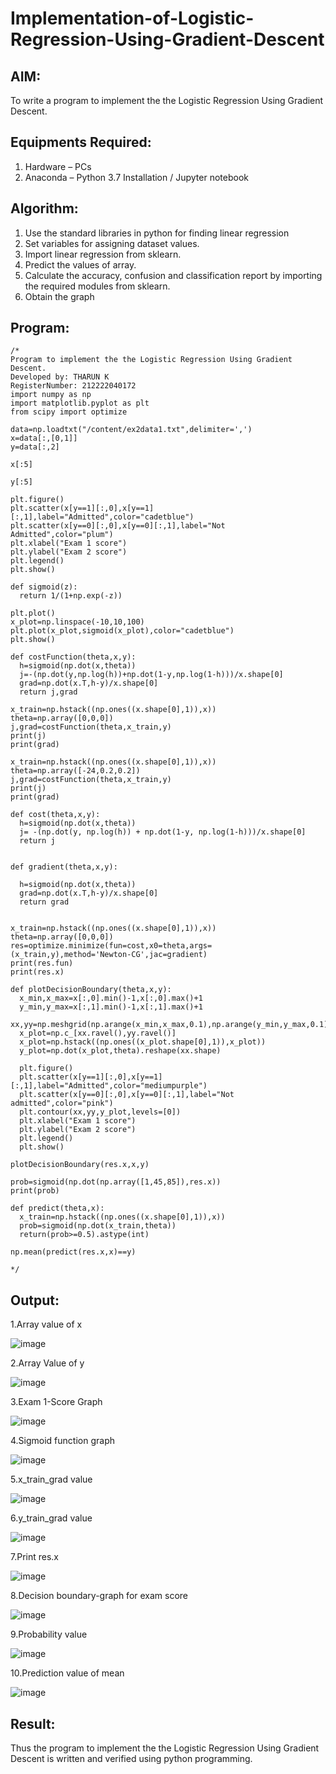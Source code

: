 # Implementation-of-Logistic-Regression-Using-Gradient-Descent

## AIM:
To write a program to implement the the Logistic Regression Using Gradient Descent.

## Equipments Required:
1. Hardware – PCs
2. Anaconda – Python 3.7 Installation / Jupyter notebook

## Algorithm:

1. Use the standard libraries in python for finding linear regression
2. Set variables for assigning dataset values.
3. Import linear regression from sklearn.
4. Predict the values of array.
5. Calculate the accuracy, confusion and classification report by importing the required modules
from sklearn.
6. Obtain the graph
## Program:
```
/*
Program to implement the the Logistic Regression Using Gradient Descent.
Developed by: THARUN K
RegisterNumber: 212222040172
import numpy as np
import matplotlib.pyplot as plt
from scipy import optimize

data=np.loadtxt("/content/ex2data1.txt",delimiter=',')
x=data[:,[0,1]]
y=data[:,2]

x[:5]

y[:5]

plt.figure()
plt.scatter(x[y==1][:,0],x[y==1][:,1],label="Admitted",color="cadetblue")
plt.scatter(x[y==0][:,0],x[y==0][:,1],label="Not Admitted",color="plum")
plt.xlabel("Exam 1 score")
plt.ylabel("Exam 2 score")
plt.legend()
plt.show()

def sigmoid(z):
  return 1/(1+np.exp(-z))

plt.plot()
x_plot=np.linspace(-10,10,100)
plt.plot(x_plot,sigmoid(x_plot),color="cadetblue")
plt.show()

def costFunction(theta,x,y):
  h=sigmoid(np.dot(x,theta))
  j=-(np.dot(y,np.log(h))+np.dot(1-y,np.log(1-h)))/x.shape[0]
  grad=np.dot(x.T,h-y)/x.shape[0]
  return j,grad

x_train=np.hstack((np.ones((x.shape[0],1)),x))
theta=np.array([0,0,0])
j,grad=costFunction(theta,x_train,y)
print(j)
print(grad)

x_train=np.hstack((np.ones((x.shape[0],1)),x))
theta=np.array([-24,0.2,0.2])
j,grad=costFunction(theta,x_train,y)
print(j)
print(grad)

def cost(theta,x,y):
  h=sigmoid(np.dot(x,theta))
  j= -(np.dot(y, np.log(h)) + np.dot(1-y, np.log(1-h)))/x.shape[0]
  return j


def gradient(theta,x,y):

  h=sigmoid(np.dot(x,theta))
  grad=np.dot(x.T,h-y)/x.shape[0]
  return grad


x_train=np.hstack((np.ones((x.shape[0],1)),x))
theta=np.array([0,0,0])
res=optimize.minimize(fun=cost,x0=theta,args=(x_train,y),method='Newton-CG',jac=gradient)
print(res.fun)
print(res.x)

def plotDecisionBoundary(theta,x,y):
  x_min,x_max=x[:,0].min()-1,x[:,0].max()+1
  y_min,y_max=x[:,1].min()-1,x[:,1].max()+1
  xx,yy=np.meshgrid(np.arange(x_min,x_max,0.1),np.arange(y_min,y_max,0.1))
  x_plot=np.c_[xx.ravel(),yy.ravel()]
  x_plot=np.hstack((np.ones((x_plot.shape[0],1)),x_plot))
  y_plot=np.dot(x_plot,theta).reshape(xx.shape)

  plt.figure()
  plt.scatter(x[y==1][:,0],x[y==1][:,1],label="Admitted",color="mediumpurple")
  plt.scatter(x[y==0][:,0],x[y==0][:,1],label="Not admitted",color="pink")
  plt.contour(xx,yy,y_plot,levels=[0])
  plt.xlabel("Exam 1 score")
  plt.ylabel("Exam 2 score")
  plt.legend()
  plt.show()

plotDecisionBoundary(res.x,x,y)

prob=sigmoid(np.dot(np.array([1,45,85]),res.x))
print(prob)

def predict(theta,x):
  x_train=np.hstack((np.ones((x.shape[0],1)),x))
  prob=sigmoid(np.dot(x_train,theta))
  return(prob>=0.5).astype(int)

np.mean(predict(res.x,x)==y)

*/
```

## Output:

1.Array value of x

![image](https://github.com/Tharun-1000/-Implementation-of-Logistic-Regression-Using-Gradient-Descent/assets/135952958/b63db0b9-b3f4-45d3-9c23-05dcdcb5fb1d)

2.Array Value of y

![image](https://github.com/Tharun-1000/-Implementation-of-Logistic-Regression-Using-Gradient-Descent/assets/135952958/20c2a6c2-2894-495e-ae10-7d37c1aa88d8)

3.Exam 1-Score Graph

![image](https://github.com/Tharun-1000/-Implementation-of-Logistic-Regression-Using-Gradient-Descent/assets/135952958/852ff766-78eb-4baf-ba95-11b9eed7847b)

4.Sigmoid function graph

![image](https://github.com/Tharun-1000/-Implementation-of-Logistic-Regression-Using-Gradient-Descent/assets/135952958/0355fcd1-7469-4236-895e-554290672679)

5.x_train_grad value

![image](https://github.com/Tharun-1000/-Implementation-of-Logistic-Regression-Using-Gradient-Descent/assets/135952958/f73e2700-53d6-44b0-80cc-5fd02b591a7b)

6.y_train_grad value

![image](https://github.com/Tharun-1000/-Implementation-of-Logistic-Regression-Using-Gradient-Descent/assets/135952958/0cbcb04b-874f-4659-81e0-f91bf7ca6d1e)

7.Print res.x

![image](https://github.com/Tharun-1000/-Implementation-of-Logistic-Regression-Using-Gradient-Descent/assets/135952958/990798d5-f2c0-451f-b443-8cae84eb9782)

8.Decision boundary-graph for exam score

![image](https://github.com/Tharun-1000/-Implementation-of-Logistic-Regression-Using-Gradient-Descent/assets/135952958/61a11edd-de96-43e4-9a39-67aa6f111f66)

9.Probability value

![image](https://github.com/Tharun-1000/-Implementation-of-Logistic-Regression-Using-Gradient-Descent/assets/135952958/5b527617-ac54-43b3-8c57-6ab45902c774)

10.Prediction value of mean

![image](https://github.com/Tharun-1000/-Implementation-of-Logistic-Regression-Using-Gradient-Descent/assets/135952958/9c68b61c-71af-4f3d-9131-653a7f85c7da)




## Result:
Thus the program to implement the the Logistic Regression Using Gradient Descent is written and verified using python programming.

